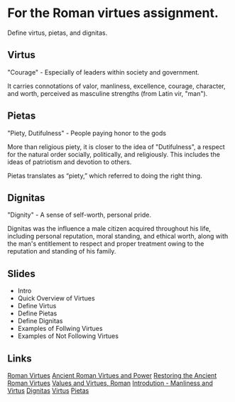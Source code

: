 # For the Roman virtues assignment.

Define virtus, pietas, and dignitas.

## Virtus

"Courage" - Especially of leaders within society and government.

It carries connotations of valor, manliness, excellence, courage, character, and worth, perceived as masculine strengths (from Latin vir, "man").

## Pietas

"Piety, Dutifulness" - People paying honor to the gods

More than religious piety, it is closer to the idea of "Dutifulness", a respect for the natural order socially, politically, and religiously. This includes the ideas of patriotism and devotion to others.

Pietas translates as “piety,” which referred to doing the right thing.

## Dignitas

"Dignity" - A sense of self-worth, personal pride.

Dignitas was the influence a male citizen acquired throughout his life, including personal reputation, moral standing, and ethical worth, along with the man's entitlement to respect and proper treatment owing to the reputation and standing of his family.

## Slides

- Intro
- Quick Overview of Virtues
- Define Virtus
- Define Pietas
- Define Dignitas
- Examples of Follwing Virtues
- Examples of Not Following Virtues

## Links

[Roman Virtues](http://www.novaroma.org/nr/Roman_virtues)
[Ancient Roman Virtues and Power](https://www.thegreatcoursesdaily.com/ancient-roman-virtues-and-power/)
[Restoring the Ancient Roman Virtues](http://romanrepublic.org/wip/virtues.pdf)
[Values and Virtues, Roman](https://scholar.princeton.edu/sites/default/files/oeagr_kaster_0.pdf)
[Introdution - Manliness and Virtus](https://assets.cambridge.org/052182/7884/excerpt/0521827884_excerpt.htm)
[Dignitas](https://en.wikipedia.org/wiki/Dignitas_(Roman_concept))
[Virtus](https://en.wikipedia.org/wiki/Virtus)
[Pietas](https://en.wikipedia.org/wiki/Pietas)